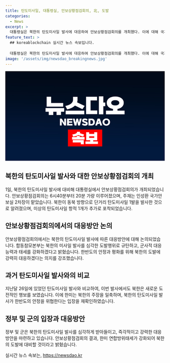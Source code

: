 ```yaml
---
title: 탄도미사일, 대통령실, 안보상황점검회의, 北, 도발
categories:
  - News
excerpt: >
  대통령실은 북한의 탄도미사일 발사에 대응하여 안보상황점검회의를 개최했다. 이에 대해 국가안보실 2차장 주재로 안보상황점검회의가 열렸으며, 남측은 단거리 탄도미사일 1발과 미상의 탄도미사일 항적 1개를 포착하고 분석 중이다. 합참은 북한의 도발을 강력히 규탄하고, 한미 연합방위태세를 유지하며, 북한의 어떠한 도발에도 압도적으로 대응할 것이라 밝혔다.
feature_text: >
  ## koreablockchain 실시간 뉴스 속보입니다.

  대통령실은 북한의 탄도미사일 발사에 대응하여 안보상황점검회의를 개최했다. 이에 대해 국가안보실 2차장 주재로 안보상황점검회의가 열렸으며, 남측은 단거리 탄도미사일 1발과 미상의 탄도미사일 항적 1개를 포착하고 분석 중이다. 합참은 북한의 도발을 강력히 규탄하고, 한미 연합방위태세를 유지하며, 북한의 어떠한 도발에도 압도적으로 대응할 것이라 밝혔다.
image: '/assets/img/newsdao_breakingnews.jpg'
---
```


<p><img src="/assets/img/newsdao_breakingnews.jpg" alt="koreablockchain 속보" /></p>

<h2 data-ke-size="size26">북한의 탄도미사일 발사와 대한 안보상황점검회의 개최</h2>

<p data-ke-size="size16">1일, 북한의 탄도미사일 발사에 대비해 대통령실에서 안보상황점검회의가 개최되었습니다. 안보상황점검회의는 6시40분부터 20분 가량 이루어졌으며, 주재는 인성환 국가안보실 2차장이 맡았습니다. 북한이 동북 방향으로 단거리 탄도미사일 1발을 발사한 것으로 알려졌으며, 미상의 탄도미사일 항적 1개가 추가로 포착되었습니다.</p>

<h2 data-ke-size="size26">안보상황점검회의에서의 대응방안 논의</h2>

<p data-ke-size="size16">안보상황점검회의에서는 북한의 탄도미사일 발사에 따른 대응방안에 대해 논의되었습니다. 합동참모본부는 북한의 미사일 발사를 심각한 도발행위로 규탄하고, 군사적 대응능력과 태세를 강화하겠다고 밝혔습니다. 한반도의 안정과 평화를 위해 북한의 도발에 강력히 대응하겠다는 의지를 강조했습니다.</p>

<h2 data-ke-size="size26">과거 탄도미사일 발사와의 비교</h2>

<p data-ke-size="size16">지난달 26일에 있었던 탄도미사일 발사와 비교하여, 이번 발사에서도 북한은 새로운 도전적인 행보를 보였습니다. 이에 한미는 북한의 주장을 일축하며, 북한의 탄도미사일 발사가 한반도의 안정을 위협한다는 입장을 재확인하였습니다.</p>

<h2 data-ke-size="size26">정부 및 군의 입장과 대응방안</h2>

<p data-ke-size="size16">정부 및 군은 북한의 탄도미사일 발사를 심각하게 받아들이고, 즉각적이고 강력한 대응방안을 마련하고 있습니다. 안보상황점검회의 결과, 한미 연합방위태세가 강화되어 북한의 도발에 대비할 것이라고 밝혔습니다.</p>
실시간 뉴스 속보는, <a href="https://newsdao.kr" rel="dofollow">https://newsdao.kr</a>


